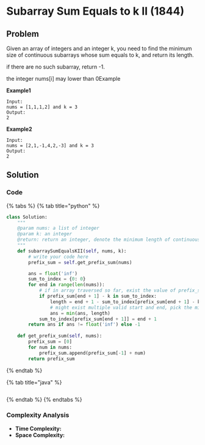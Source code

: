 # Subarray Sum Equals to k II \(1844\)

## Problem

Given an array of integers and an integer k, you need to find the minimum size of continuous subarrays whose sum equals to k, and return its length.

if there are no such subarray, return -1.

the integer nums\[i\] may lower than 0Example

**Example1**

```text
Input: 
nums = [1,1,1,2] and k = 3
Output: 
2
```

**Example2**

```text
Input: 
nums = [2,1,-1,4,2,-3] and k = 3
Output: 
2
```

## Solution 

### Code

{% tabs %}
{% tab title="python" %}
```python
class Solution:
    """
    @param nums: a list of integer
    @param k: an integer
    @return: return an integer, denote the minimum length of continuous subarrays whose sum equals to k
    """
    def subarraySumEqualsKII(self, nums, k):
        # write your code here
        prefix_sum = self.get_prefix_sum(nums)

        ans = float('inf')
        sum_to_index = {0: 0}
        for end in range(len(nums)):
            # if in array traversed so far, exist the value of prefix_sum(end + 1) - k
            if prefix_sum[end + 1] - k in sum_to_index:
                length = end + 1 - sum_to_index[prefix_sum[end + 1] - k]
                # might exist multiple valid start and end, pick the minimum length btw them
                ans = min(ans, length)
            sum_to_index[prefix_sum[end + 1]] = end + 1
        return ans if ans != float('inf') else -1
    
    def get_prefix_sum(self, nums):
        prefix_sum = [0]
        for num in nums:
            prefix_sum.append(prefix_sum[-1] + num)
        return prefix_sum
```
{% endtab %}

{% tab title="java" %}
```

```
{% endtab %}
{% endtabs %}

### Complexity Analysis

* **Time Complexity:**
* **Space Complexity:**

